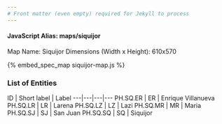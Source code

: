 ```yaml
---
# Front matter (even empty) required for Jekyll to process
---
```


#### JavaScript Alias: maps/siquijor

Map Name: Siquijor
Dimensions (Width x Height): 610x570



{% embed_spec_map siquijor-map.js %}

### List of Entities

ID | Short label | Label
---|---|---|---
PH.SQ.ER | ER | Enrique Villanueva
PH.SQ.LR | LR | Larena
PH.SQ.LZ | LZ | Lazi
PH.SQ.MR | MR | Maria
PH.SQ.SJ | SJ | San Juan
PH.SQ.SQ | SQ | Siquijor